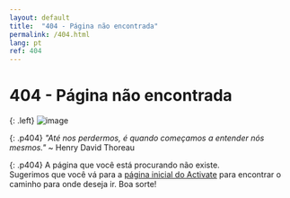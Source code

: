 ```yaml
---
layout: default
title:  "404 - Página não encontrada"
permalink: /404.html
lang: pt
ref: 404
---
```


# 404 - Página não encontrada

{: .left}
![image](/asserts/img/rocket.png)

{: .p404}
*"Até nos perdermos, é quando começamos a entender nós mesmos."*
~ Henry David Thoreau

{: .p404}
A página que você está procurando não existe.<br>
Sugerimos que você vá para a [página inicial do Activate](/) para encontrar o caminho para onde deseja ir. Boa sorte!
